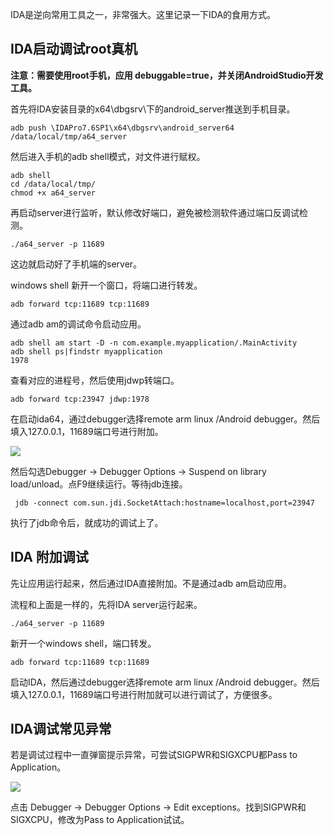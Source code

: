 IDA是逆向常用工具之一，非常强大。这里记录一下IDA的食用方式。

## IDA启动调试root真机

**注意：需要使用root手机，应用 debuggable=true，并关闭AndroidStudio开发工具。**

首先将IDA安装目录的x64\dbgsrv\下的android_server推送到手机目录。

```
adb push \IDAPro7.6SP1\x64\dbgsrv\android_server64  /data/local/tmp/a64_server
```

然后进入手机的adb shell模式，对文件进行赋权。

```
adb shell
cd /data/local/tmp/
chmod +x a64_server
```

再启动server进行监听，默认修改好端口，避免被检测软件通过端口反调试检测。

```
./a64_server -p 11689
```

这边就启动好了手机端的server。

windows shell 新开一个窗口，将端口进行转发。

```
adb forward tcp:11689 tcp:11689
```

通过adb am的调试命令启动应用。

```
adb shell am start -D -n com.example.myapplication/.MainActivity
adb shell ps|findstr myapplication
1978
```

查看对应的进程号，然后使用jdwp转端口。

```
adb forward tcp:23947 jdwp:1978
```

在启动ida64，通过debugger选择remote arm linux /Android debugger。然后填入127.0.0.1，11689端口号进行附加。

![](images\POPO20230409-094414.png)

然后勾选Debugger -> Debugger  Options -> Suspend on library load/unload。点F9继续运行。等待jdb连接。

```
 jdb -connect com.sun.jdi.SocketAttach:hostname=localhost,port=23947
```

执行了jdb命令后，就成功的调试上了。

## IDA 附加调试

先让应用运行起来，然后通过IDA直接附加。不是通过adb am启动应用。

流程和上面是一样的，先将IDA server运行起来。

```
./a64_server -p 11689
```

新开一个windows shell，端口转发。

```
adb forward tcp:11689 tcp:11689
```

启动IDA，然后通过debugger选择remote arm linux /Android debugger。然后填入127.0.0.1，11689端口号进行附加就可以进行调试了，方便很多。



## IDA调试常见异常

若是调试过程中一直弹窗提示异常，可尝试SIGPWR和SIGXCPU都Pass to Application。

![](images\POPO20230409-094428.png)

点击 Debugger -> Debugger  Options -> Edit exceptions。找到SIGPWR和SIGXCPU，修改为Pass to Application试试。
